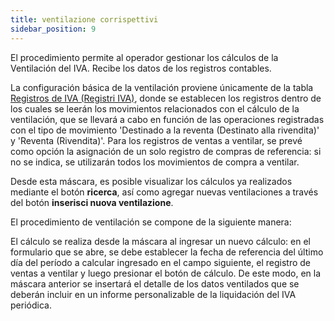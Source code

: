 ```yaml
---
title: ventilazione corrispettivi
sidebar_position: 9
---
```


El procedimiento permite al operador gestionar los cálculos de la Ventilación del IVA. Recibe los datos de los registros contables.

La configuración básica de la ventilación proviene únicamente de la tabla [Registros de IVA (Registri IVA)](/docs/configurations/tables/finance/vat-books), donde se establecen los registros dentro de los cuales se leerán los movimientos relacionados con el cálculo de la ventilación, que se llevará a cabo en función de las operaciones registradas con el tipo de movimiento 'Destinado a la reventa (Destinato alla rivendita)' y 'Reventa (Rivendita)'. Para los registros de ventas a ventilar, se prevé como opción la asignación de un solo registro de compras de referencia: si no se indica, se utilizarán todos los movimientos de compra a ventilar.

Desde esta máscara, es posible visualizar los cálculos ya realizados mediante el botón **ricerca**, así como agregar nuevas ventilaciones a través del botón **inserisci nuova ventilazione**.

El procedimiento de ventilación se compone de la siguiente manera:

El cálculo se realiza desde la máscara al ingresar un nuevo cálculo: en el formulario que se abre, se debe establecer la fecha de referencia del último día del período a calcular ingresado en el campo siguiente, el registro de ventas a ventilar y luego presionar el botón de cálculo. De este modo, en la máscara anterior se insertará el detalle de los datos ventilados que se deberán incluir en un informe personalizable de la liquidación del IVA periódica.